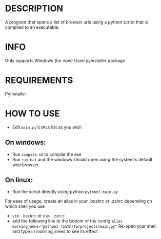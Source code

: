 # DESCRIPTION
A program that opens a list of browser urls using a python script that is compiled to an executable.

# INFO
Only supports Windows (for now)
Used pyinstaller package

# REQUIREMENTS
PyInstaller

# HOW TO USE
- Edit `main.py`'s `URLS` list as you wish

## On windows:
- Run `compile.sh` to compile the exe 
- Run `run.bat` and the windows should open using the system's default web browser.

## On linux:
- Run the script directly using python `python3 main.py`

For ease of usage, create an alias in your .bashrc or .zshrc depending on which shell you use
- `vim .bashrc` or `vim .zshrc`
- add the following line to the bottom of the config `alias morning_news="python3 /path/to/projects/main.py"`
Re-open your shell and type in morning_news to see its effect
